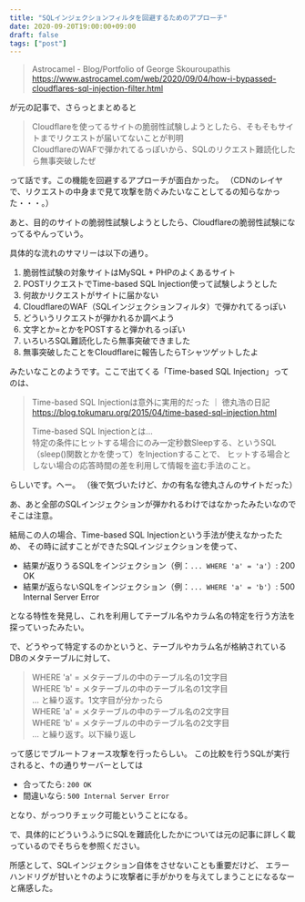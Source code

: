 ```yaml
---
title: "SQLインジェクションフィルタを回避するためのアプローチ"
date: 2020-09-20T19:00:00+09:00
draft: false
tags: ["post"]
---
```


> Astrocamel - Blog/Portfolio of George Skouroupathis  
> https://www.astrocamel.com/web/2020/09/04/how-i-bypassed-cloudflares-sql-injection-filter.html

が元の記事で、さらっとまとめると

> Cloudflareを使ってるサイトの脆弱性試験しようとしたら、そもそもサイトまでリクエストが届いてないことが判明  
> CloudflareのWAFで弾かれてるっぽいから、SQLのリクエスト難読化したら無事突破したぜ

って話です。この機能を回避するアプローチが面白かった。
（CDNのレイヤで、リクエストの中身まで見て攻撃を防ぐみたいなことしてるの知らなかった・・・。）

あと、目的のサイトの脆弱性試験しようとしたら、Cloudflareの脆弱性試験になってるやんっていう。

具体的な流れのサマリーは以下の通り。

1. 脆弱性試験の対象サイトはMySQL + PHPのよくあるサイト
1. POSTリクエストでTime-based SQL Injection使って試験しようとした
1. 何故かリクエストがサイトに届かない
1. CloudflareのWAF（SQLインジェクションフィルタ）で弾かれてるっぽい
1. どういうリクエストが弾かれるか調べよう
1. 文字とか=とかをPOSTすると弾かれるっぽい
1. いろいろSQL難読化したら無事突破できました
1. 無事突破したことをCloudflareに報告したらTシャツゲットしたよ

みたいなことのようです。ここで出てくる「Time-based SQL Injection」ってのは、

> Time-based SQL Injectionは意外に実用的だった ｜ 徳丸浩の日記  
> https://blog.tokumaru.org/2015/04/time-based-sql-injection.html
>  
> Time-based SQL Injectionとは...  
> 特定の条件にヒットする場合にのみ一定秒数Sleepする、というSQL（sleep()関数とかを使って）をInjectionすることで、 ヒットする場合としない場合の応答時間の差を利用して情報を盗む手法のこと。  

らしいです。へー。
（後で気づいたけど、かの有名な徳丸さんのサイトだった）

あ、あと全部のSQLインジェクションが弾かれるわけではなかったみたいなのでそこは注意。

結局この人の場合、Time-based SQL Injectionという手法が使えなかったため、
その時に試すことができたSQLインジェクションを使って、

- 結果が返りうるSQLをインジェクション（例：`... WHERE 'a' = 'a'`）: 200 OK
- 結果が返らないSQLをインジェクション（例：`... WHERE 'a' = 'b'`）: 500 Internal Server Error

となる特性を発見し、これを利用してテーブル名やカラム名の特定を行う方法を探っていったみたい。

で、どうやって特定するのかというと、テーブルやカラム名が格納されているDBのメタテーブルに対して、

> WHERE 'a' = メタテーブルの中のテーブル名の1文字目  
> WHERE 'b' = メタテーブルの中のテーブル名の1文字目  
> ... と繰り返す。1文字目が分かったら  
> WHERE 'a' = メタテーブルの中のテーブル名の2文字目  
> WHERE 'b' = メタテーブルの中のテーブル名の2文字目  
> ... と繰り返す。以下繰り返し

って感じでブルートフォース攻撃を行ったらしい。
この比較を行うSQLが実行されると、↑の通りサーバーとしては

- 合ってたら: `200 OK`
- 間違いなら: `500 Internal Server Error`

となり、がっつりチェック可能ということになる。

で、具体的にどういうふうにSQLを難読化したかについては元の記事に詳しく載っているのでそちらを参照ください。

所感として、SQLインジェクション自体をさせないことも重要だけど、
エラーハンドリグが甘いと↑のように攻撃者に手がかりを与えてしまうことになるなーと痛感した。
